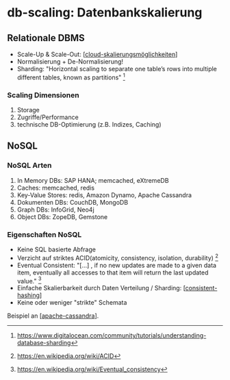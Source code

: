 # db-scaling: Datenbankskalierung

## Relationale DBMS

- Scale-Up & Scale-Out: [[cloud-skalierungsmöglichkeiten]]
- Normalisierung + De-Normalisierung!
- Sharding: "Horizontal scaling to separate one table’s rows into multiple different tables, known as partitions"
  [^shard]

### Scaling Dimensionen

1. Storage
1. Zugriffe/Performance
1. technische DB-Optimierung (z.B. Indizes, Caching)

## NoSQL

### NoSQL Arten

1. In Memory DBs: SAP HANA; memcached, eXtremeDB
1. Caches: memcached, redis
1. Key-Value Stores: redis, Amazon Dynamo, Apache Cassandra
1. Dokumenten DBs: CouchDB, MongoDB
1. Graph DBs: InfoGrid, Neo4j
1. Object DBs: ZopeDB, Gemstone

### Eigenschaften NoSQL

- Keine SQL basierte Abfrage
- Verzicht auf striktes ACID(atomicity, consistency, isolation, durability) [^acid]
- Eventual Consistent: "[...] , if no new updates are made to a given data item, eventually all accesses to that item
  will return the last updated value." [^evc]
- Einfache Skalierbarkeit durch Daten Verteilung / Sharding: [[consistent-hashing]]
- Keine oder weniger "strikte" Schemata

Beispiel an [[apache-cassandra]].

[^shard]: https://www.digitalocean.com/community/tutorials/understanding-database-sharding
[^acid]: https://en.wikipedia.org/wiki/ACID
[^evc]: https://en.wikipedia.org/wiki/Eventual_consistency

[//begin]: # "Autogenerated link references for markdown compatibility"
[cloud-skalierungsmöglichkeiten]: cloud-skalierungsmöglichkeiten.md "cloud-skalierungsmöglichkeiten"
[consistent-hashing]: consistent-hashing.md "consistent-hashing"
[apache-cassandra]: apache-cassandra.md "apache-cassandra"
[//end]: # "Autogenerated link references"
